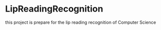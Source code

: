 # LipReadingRecognition
this project is prepare for the lip reading recognition of Computer Science 

